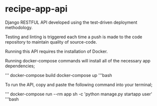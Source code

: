 # recipe-app-api

Django RESTFUL API developed using the
test-driven deployment methodology.

Testing and linting is triggered each time a push is made to the code repository
to maintain quality of source-code.

Running this API requires the installation of Docker.

Running docker-compose commands will install all of the necessary app dependencies;

'''
docker-compose build
docker-compose up
'''bash

To run the API, copy and paste the following command into your terminal;

'''
docker-compose run --rm app sh -c 'python manage.py startapp user'
'''bash

